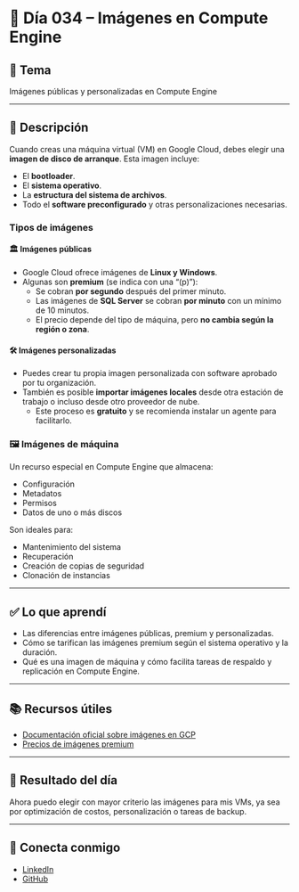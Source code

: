# 📅 Día 034 – Imágenes en Compute Engine

## 📌 Tema

Imágenes públicas y personalizadas en Compute Engine

---

## 📘 Descripción

Cuando creas una máquina virtual (VM) en Google Cloud, debes elegir una **imagen de disco de arranque**. Esta imagen incluye:

- El **bootloader**.
- El **sistema operativo**.
- La **estructura del sistema de archivos**.
- Todo el **software preconfigurado** y otras personalizaciones necesarias.

### Tipos de imágenes

#### 🏛️ Imágenes públicas

- Google Cloud ofrece imágenes de **Linux y Windows**.
- Algunas son **premium** (se indica con una “(p)”):
  - Se cobran **por segundo** después del primer minuto.
  - Las imágenes de **SQL Server** se cobran **por minuto** con un mínimo de 10 minutos.
  - El precio depende del tipo de máquina, pero **no cambia según la región o zona**.

#### 🛠️ Imágenes personalizadas

- Puedes crear tu propia imagen personalizada con software aprobado por tu organización.
- También es posible **importar imágenes locales** desde otra estación de trabajo o incluso desde otro proveedor de nube.
  - Este proceso es **gratuito** y se recomienda instalar un agente para facilitarlo.

### 🖼️ Imágenes de máquina

Un recurso especial en Compute Engine que almacena:

- Configuración
- Metadatos
- Permisos
- Datos de uno o más discos

Son ideales para:

- Mantenimiento del sistema
- Recuperación
- Creación de copias de seguridad
- Clonación de instancias

---

## ✅ Lo que aprendí

- Las diferencias entre imágenes públicas, premium y personalizadas.
- Cómo se tarifican las imágenes premium según el sistema operativo y la duración.
- Qué es una imagen de máquina y cómo facilita tareas de respaldo y replicación en Compute Engine.

---

## 📚 Recursos útiles

- [Documentación oficial sobre imágenes en GCP](https://cloud.google.com/compute/docs/images)
- [Precios de imágenes premium](https://cloud.google.com/compute/vm-instance-pricing#os-pricing)

---

## 🌟 Resultado del día

Ahora puedo elegir con mayor criterio las imágenes para mis VMs, ya sea por optimización de costos, personalización o tareas de backup.

---

## 🤝 Conecta conmigo

- [LinkedIn](https://www.linkedin.com/in/luis-felipe-carrasco/)
- [GitHub](https://github.com/pipeddev/)
